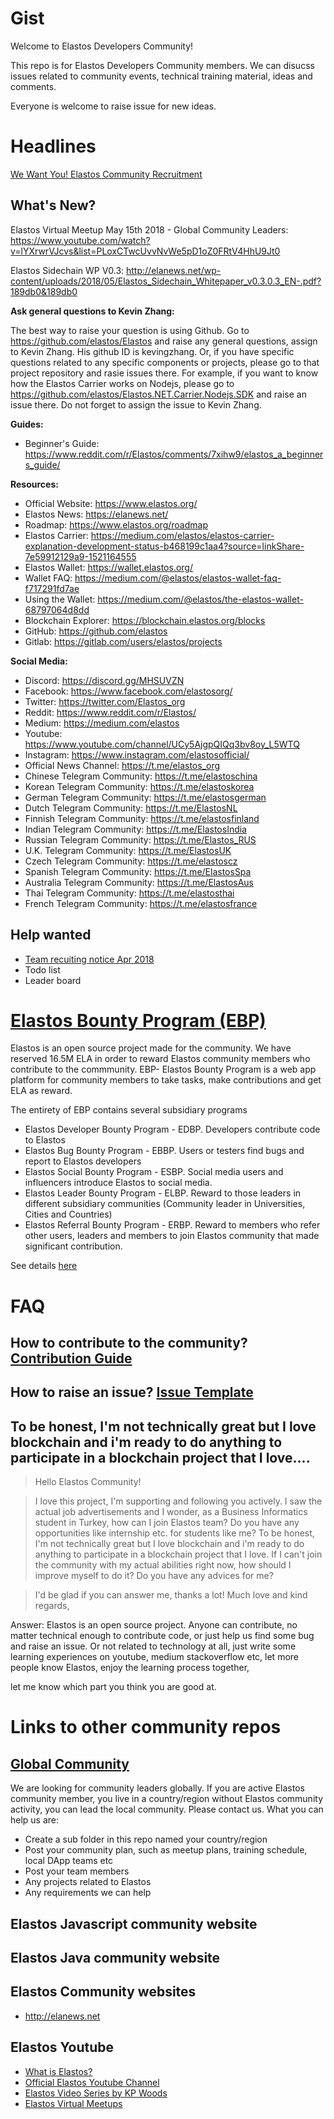 # Gist
Welcome to Elastos Developers Community!

This repo is for Elastos Developers Community members. We can disucss issues related to community events, technical training material, ideas and comments. 

Everyone is welcome to raise issue for new ideas. 

# Headlines
[We Want You! Elastos Community Recruitment](https://medium.com/elastos/we-want-you-elastos-community-recruitment-da0e97694f63)

## What's New?
Elastos Virtual Meetup May 15th 2018 - Global Community Leaders: https://www.youtube.com/watch?v=lYXrwrVJcvs&list=PLoxCTwcUvvNvWe5pD1oZ0FRtV4HhU9Jt0

Elastos Sidechain WP V0.3: http://elanews.net/wp-content/uploads/2018/05/Elastos_Sidechain_Whitepaper_v0.3.0.3_EN-.pdf?189db0&189db0

**Ask general questions to Kevin Zhang:**

The best way to raise your question is using Github. Go to https://github.com/elastos/Elastos and raise any general questions, assign to Kevin Zhang. His github ID is kevingzhang. Or, if you have specific questions related to any specific components or projects, please go to that project repository and rasie issues there. For example, if you want to know how the Elastos Carrier works on Nodejs, please go to https://github.com/elastos/Elastos.NET.Carrier.Nodejs.SDK and raise an issue there. Do not forget to assign the issue to Kevin Zhang.

**Guides:**
* Beginner's Guide: https://www.reddit.com/r/Elastos/comments/7xihw9/elastos_a_beginners_guide/  

**Resources:**
* Official Website: https://www.elastos.org/
* Elastos News: https://elanews.net/
* Roadmap: https://www.elastos.org/roadmap
* Elastos Carrier: https://medium.com/elastos/elastos-carrier-explanation-development-status-b468199c1aa4?source=linkShare-7e59912129a9-1521164555
* Elastos Wallet: https://wallet.elastos.org/
* Wallet FAQ: https://medium.com/@elastos/elastos-wallet-faq-f717291fd7ae
* Using the Wallet: https://medium.com/@elastos/the-elastos-wallet-68797064d8dd
* Blockchain Explorer: https://blockchain.elastos.org/blocks
* GitHub: https://github.com/elastos
* Gitlab: https://gitlab.com/users/elastos/projects

**Social Media:**
* Discord: https://discord.gg/MHSUVZN
* Facebook: https://www.facebook.com/elastosorg/
* Twitter: https://twitter.com/Elastos_org
* Reddit: https://www.reddit.com/r/Elastos/
* Medium: https://medium.com/elastos
* Youtube: https://www.youtube.com/channel/UCy5AjgpQIQq3bv8oy_L5WTQ
* Instagram: https://www.instagram.com/elastosofficial/
* Official News Channel: https://t.me/elastos_org
* Chinese Telegram Community: https://t.me/elastoschina
* Korean Telegram Community: https://t.me/elastoskorea
* German Telegram Community: https://t.me/elastosgerman
* Dutch Telegram Community: https://t.me/ElastosNL
* Finnish Telegram Community: https://t.me/elastosfinland
* Indian Telegram Community: https://t.me/ElastosIndia
* Russian Telegram Community: https://t.me/Elastos_RUS
* U.K. Telegram Community: https://t.me/ElastosUK
* Czech Telegram Community: https://t.me/elastoscz
* Spanish Telegram Community: https://t.me/ElastosSpa
* Australia Telegram Community: https://t.me/ElastosAus
* Thai Telegram Community: https://t.me/elastosthai
* French Telegram Community: https://t.me/elastosfrance

## Help wanted
- [Team recuiting notice Apr 2018](https://medium.com/elastos/we-want-you-elastos-community-recruitment-da0e97694f63)
- Todo list
- Leader board

# [Elastos Bounty Program (EBP)](./ElastosBountyProgram/README.md)
Elastos is an open source project made for the community. We have reserved 16.5M ELA in order to reward Elastos community members who contribute to the commmunity. EBP- Elastos Bounty Program is a web app platform for community members to take tasks, make contributions and get ELA as reward.

The entirety of EBP contains several subsidiary programs
- Elastos Developer Bounty Program - EDBP. Developers contribute code to Elastos
- Elastos Bug Bounty Program - EBBP. Users or testers find bugs and report to Elastos developers
- Elastos Social Bounty Program - ESBP. Social media users and influencers introduce Elastos to social media.
- Elastos Leader Bounty Program - ELBP. Reward to those leaders in different subsidiary communities (Community leader in Universities, Cities and Countries)
- Elastos Referral Bounty Program - ERBP. Reward to members who refer other users, leaders and members to join Elastos community that made significant contribution.

See details [here](./ElastosBountyProgram/README.md)

# FAQ
## How to contribute to the community? [Contribution Guide](./CONTRIBUTING.md)
## How to raise an issue? [Issue Template](./ISSUE_TEMPKLATE.md)
## To be honest, I'm not technically great but I love blockchain and i'm ready to do anything to participate in a blockchain project that I love....
>
>Hello Elastos Community!

> I love this project, I'm supporting and following you actively. I saw the actual job advertisements and I wonder, as a Business  Informatics student in Turkey, how can I join Elastos team? Do you have any opportunities like internship etc. for students like me? To be honest, I'm not technically great but I love blockchain and i'm ready to do anything to participate in a blockchain project that I love. If I can't join the community with my actual abilities right now, how should I improve myself to do it? Do you have any advices for me? 

> I'd be glad if you can answer me, thanks a lot! Much love and kind regards,

Answer:
Elastos is an open source project. Anyone can contribute, no matter technical enough to contribute code, or just help us find some bug and raise an issue. Or not related to technology at all, just write some learning experiences on youtube, medium stackoverflow etc, let more people know Elastos, enjoy the learning process together,

let me know which part you think you are good at.


# Links to other community repos
## [Global Community](https://github.com/elastos/Elastos.Community.Global)
We are looking for community leaders globally. If you are active Elastos community member, you live in a country/region without Elastos community activity, you can lead the local community. Please contact us. What you can help us are:
- Create a sub folder in this repo named your country/region
- Post your community plan, such as meetup plans, training schedule, local DApp teams etc
- Post your team members
- Any projects related to Elastos
- Any requirements we can help

## Elastos Javascript community website

## Elastos Java community website

## Elastos Community websites
* http://elanews.net

## Elastos Youtube
- [What is Elastos?](https://www.youtube.com/watch?v=20mTY3G5y0c)
- [Official Elastos Youtube Channel](https://www.youtube.com/channel/UCy5AjgpQIQq3bv8oy_L5WTQ)
- [Elastos Video Series by KP Woods](https://www.youtube.com/channel/UCu1XxDJE84ZvgLJ-EssbveA)
- [Elastos Virtual Meetups](https://www.youtube.com/playlist?list=PLoxCTwcUvvNvWe5pD1oZ0FRtV4HhU9Jt0)
